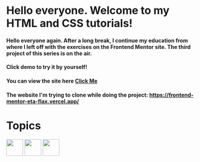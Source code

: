 # Hello everyone. Welcome to my HTML and CSS tutorials!
#### Hello everyone again. After a long break, I continue my education from where I left off with the exercises on the Frontend Mentor site. The third project of this series is on the air.

#### Click demo to try it by yourself!

#### You can view the site here [Click Me](https://html-and-css-training-3.web.app/)

#### The website I'm trying to clone while doing the project: https://frontend-mentor-eta-flax.vercel.app/

# Topics
<p align='left'>
<img src="https://raw.githubusercontent.com/rahulbanerjee26/githubAboutMeGenerator/main/icons/html.svg" width="44px" align="center"> 
<img width ='44px' align='center' src ='https://raw.githubusercontent.com/rahulbanerjee26/githubAboutMeGenerator/main/icons/css.svg'>
<img width ='44px' align='center' src ='https://raw.githubusercontent.com/rahulbanerjee26/githubAboutMeGenerator/main/icons/sass.svg'>
</p>
